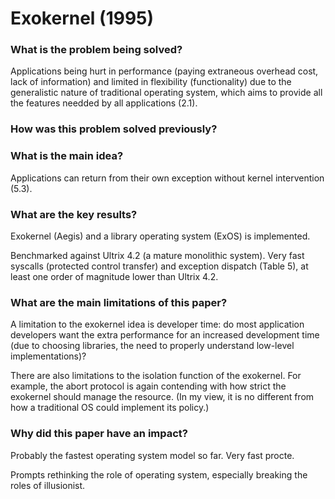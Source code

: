 # Exokernel (1995)

### What is the problem being solved?

Applications being hurt in performance (paying extraneous overhead cost, lack of information) and limited in flexibility (functionality) due to the generalistic nature of traditional operating system, which aims to provide all the features needded by all applications (2.1).

### How was this problem solved previously?



### What is the main idea?

Applications can return from their own exception without kernel intervention (5.3).

### What are the key results?

Exokernel (Aegis) and a library operating system (ExOS) is implemented.

Benchmarked against Ultrix 4.2 (a mature monolithic system). Very fast syscalls (protected control transfer) and exception dispatch (Table 5), at least one order of magnitude lower than Ultrix 4.2.


### What are the main limitations of this paper?

A limitation to the exokernel idea is developer time: do most application developers want the extra performance for an increased development time (due to choosing libraries, the need to properly understand low-level implementations)?

There are also limitations to the isolation function of the exokernel. For example, the abort protocol is again contending with how strict the exokernel should manage the resource. (In my view, it is no different from how a traditional OS could implement its policy.)

### Why did this paper have an impact?

Probably the fastest operating system model so far. Very fast procte.

Prompts rethinking the role of operating system, especially breaking the roles of illusionist.

